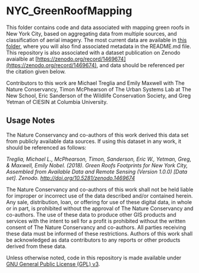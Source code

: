 # NYC_GreenRoofMapping
This folder contains code and data associated with mapping green roofs in New York City, based on aggregating data from multiple sources, and classification of aerial imagery. The most current data are available in [this folder](greenroof_gisdata/CurrentDatasets), where you will also find associated metadata in the README.md file. This repository is also associated with a dataset publication on Zenodo avaialble at [https://zenodo.org/record/1469674](https://zenodo.org/record/1469674), and data should be referenced per the citation given below.

Contributors to this work are Michael Treglia and Emily Maxwell with The Nature Conservancy, Timon McPhearson of The Urban Systems Lab at The New School, Eric Sanderson of the Wildlife Conservation Society, and Greg Yetman of CIESIN at Columbia University.


## Usage Notes

The Nature Conservancy and co-authors of this work derived this data set from publicly available data sources. If using this dataset in any work, it should be referenced as follows: 

*Treglia, Michael L., McPhearson, Timon, Sanderson, Eric W., Yetman, Greg, & Maxwell, Emily Nobel. (2018). Green Roofs Footprints for New York City, Assembled from Available Data and Remote Sensing (Version 1.0.0) [Data set]. Zenodo. http://doi.org/10.5281/zenodo.1469674*

The Nature Conservancy and co-authors of this work shall not be held liable for improper or incorrect use of the data described and/or contained herein. Any sale, distribution, loan, or offering for use of these digital data, in whole or in part, is prohibited without the approval of The Nature Conservancy and co-authors. The use of these data to produce other GIS products and services with the intent to sell for a profit is prohibited without the written consent of The Nature Conservancy and co-authors. All parties receiving these data must be informed of these restrictions. Authors of this work shall be acknowledged as data contributors to any reports or other products derived from these data.

Unless otherwise noted, code in this repository is made available under [GNU General Public License (GPL) v3](LICENSE).